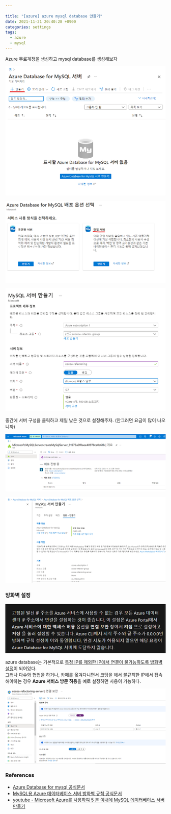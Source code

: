```yaml
---

title: "[azure] azure mysql database 만들기"
date: 2021-11-21 20:40:28 +0900
categories: settings
tags: 
  - azure
  - mysql
---
```






Azure 무료계정을 생성하고 mysql database를 생성해보자

<img src="../../img/2021-11-21-azure-mysql-database/image-20211121190618201.png" alt="image-20211121190618201" style="zoom:67%;" />

![image-20211121190658602](../../img/2021-11-21-azure-mysql-database/image-20211121190658602.png)

![image-20211121191437509](../../img/2021-11-21-azure-mysql-database/image-20211121191437509.png)



중간에 서버 구성을 클릭하고 제일 낮은 것으로 설정해주자. (안그러면 요금이 많이 나오니까)



![image-20211121194542989](../../img/2021-11-21-azure-mysql-database/image-20211121194542989.png)



![image-20211121195638469](../../img/2021-11-21-azure-mysql-database/image-20211121195638469.png)





### 방화벽 설정

![image-20211121202200305](../../img/2021-11-21-azure-mysql-database/image-20211121202200305.png)





azure database는 기본적으로 <u>특정 IP를 제외한 IP에서 연결이 불가능하도록 방화벽 설정</u>이 되어있다.   
그러나 다수와 협업을 하거나, 카페를 옮겨다니면서 코딩을 해서 불규칙한 IP에서 접속해야하는 경우 **Azure 서비스 방문 허용**을 예로 설정하면 사용이 가능하다.

![image-20211121202304273](../../img/2021-11-21-azure-mysql-database/image-20211121202304273.png)





### References

- [Azure Database for mysql 공식문서](https://docs.microsoft.com/ko-kr/azure/mysql/quickstart-create-mysql-server-database-using-azure-portal)
- [MySQL용 Azure 데이터베이스 서버 방화벽 규칙 공식문서](https://docs.microsoft.com/ko-kr/azure/mysql/concepts-firewall-rules)
- [youtube - Microsoft Azure를 사용하여 5 분 이내에 MySQL 데이터베이스 서버 만들기](https://www.youtube.com/watch?v=fJEfBqWwcL0)



